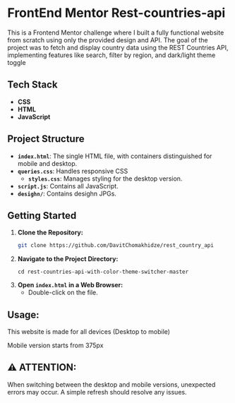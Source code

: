 # FrontEnd Mentor Rest-countries-api

This is a Frontend Mentor challenge where I built a fully functional website from scratch using only the provided design and API. The goal of the project was to fetch and display country data using the REST Countries API, implementing features like search, filter by region, and dark/light theme toggle

## Tech Stack

- **CSS**
- **HTML**
- **JavaScript**

## Project Structure

- **`index.html`**: The single HTML file, with containers distinguished for mobile and desktop.
- **`queries.css`**: Handles responsive CSS
  - **`styles.css`**: Manages styling for the desktop version.
- **`script.js`**: Contains all JavaScript.
- **`desighn/`**: Contains desighn JPGs.

## Getting Started

1. **Clone the Repository:**
   ```bash
   git clone https://github.com/DavitChomakhidze/rest_country_api
   ```
2. **Navigate to the Project Directory:**
   ```
   cd rest-countries-api-with-color-theme-switcher-master
   ```
3. **Open `index.html` in a Web Browser:**
   - Double-click on the file.

## Usage:

This website is made for all devices (Desktop to mobile)

Mobile version starts from 375px

## ⚠️ **ATTENTION:**

When switching between the desktop and mobile versions, unexpected errors may occur. A simple refresh should resolve any issues.

